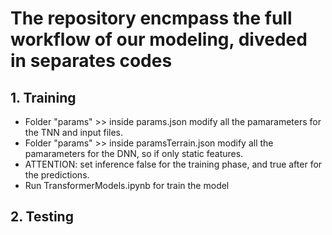 # The repository encmpass the full workflow of our modeling, diveded in separates codes

## 1. Training
- Folder "params" >> inside params.json modify all the pamarameters for the TNN and input files.
- Folder "params" >> inside paramsTerrain.json modify all the pamarameters for the DNN, so if only static features.
- ATTENTION: set inference false for the training phase, and true after for the predictions. 
- Run TransformerModels.ipynb for train the model
## 2. Testing

